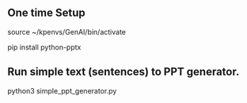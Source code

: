 ## One time Setup

source ~/kpenvs/GenAI/bin/activate

pip install python-pptx

## Run simple text (sentences) to PPT generator. 

python3 simple_ppt_generator.py